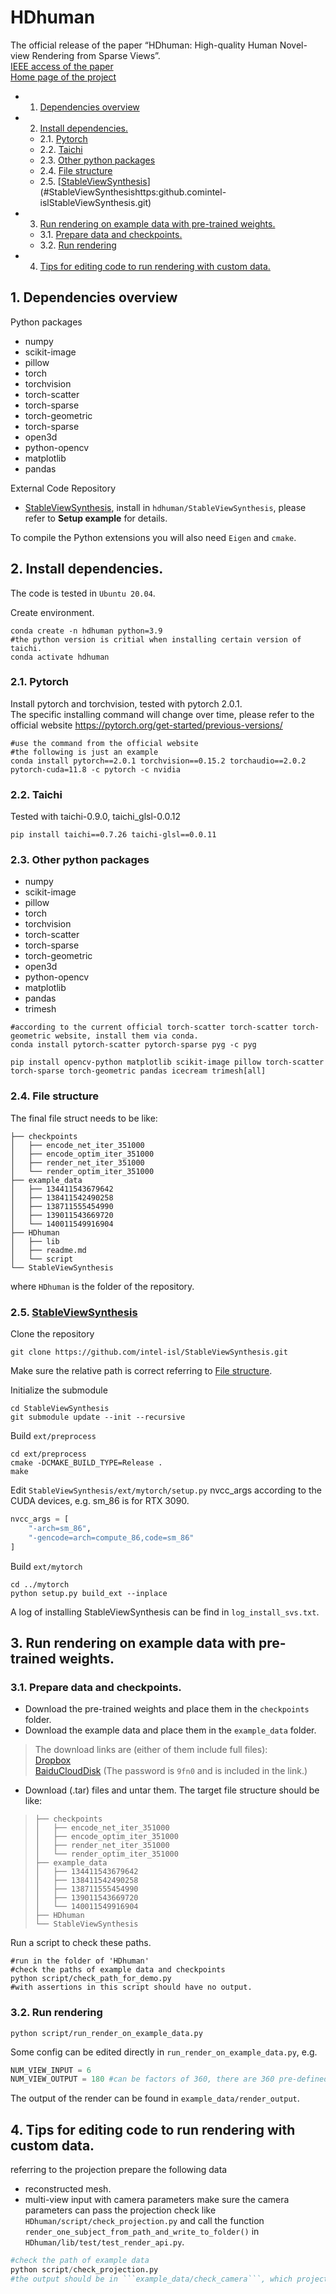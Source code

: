 
# HDhuman
The official release of the paper “HDhuman: High-quality Human Novel-view Rendering from Sparse Views”.  
[IEEE access of the paper](https://ieeexplore.ieee.org/abstract/document/10168294)  
[Home page of the project](http://cic.tju.edu.cn/faculty/likun/projects/HDhuman/index.html)

<!-- vscode-markdown-toc -->
* 1. [Dependencies overview](#Dependenciesoverview)
* 2. [Install dependencies.](#Installdependencies.)
    * 2.1. [Pytorch](#Pytorch)
    * 2.2. [Taichi](#Taichi)
    * 2.3. [Other python packages](#Otherpythonpackages)
    * 2.4. [File structure](#Filestructure)
    * 2.5. [[StableViewSynthesis](https://github.com/intel-isl/StableViewSynthesis.git)](#StableViewSynthesishttps:github.comintel-islStableViewSynthesis.git)
* 3. [Run rendering on example data with pre-trained weights.](#Runrenderingonexampledatawithpre-trainedweights.)
    * 3.1. [Prepare data and checkpoints.](#Preparedataandcheckpoints.)
    * 3.2. [Run rendering](#Runrendering)
* 4. [Tips for editing code to run rendering with custom data.](#Tipsforedittingcodetorunrenderingwithcustomdata.)

<!-- vscode-markdown-toc-config
    numbering=true
    autoSave=true
    /vscode-markdown-toc-config -->
<!-- /vscode-markdown-toc -->



##  1. <a name='Dependenciesoverview'></a>Dependencies overview
Python packages
- numpy
- scikit-image
- pillow
- torch
- torchvision
- torch-scatter
- torch-sparse
- torch-geometric
- torch-sparse
- open3d
- python-opencv
- matplotlib
- pandas

External Code Repository
- [StableViewSynthesis](https://github.com/intel-isl/StableViewSynthesis.git), install in ```hdhuman/StableViewSynthesis```, please refer to **Setup example** for details.


To compile the Python extensions you will also need `Eigen` and `cmake`.


##  2. <a name='Installdependencies.'></a>Install dependencies.
The code is tested in ```Ubuntu 20.04```.

Create environment.
```shell
conda create -n hdhuman python=3.9
#the python version is critial when installing certain version of taichi.
conda activate hdhuman
```
###  2.1. <a name='Pytorch'></a>Pytorch
Install pytorch and torchvision, tested with pytorch 2.0.1.  
The specific installing command will change over time, please refer to the official website <https://pytorch.org/get-started/previous-versions/>
```shell
#use the command from the official website
#the following is just an example
conda install pytorch==2.0.1 torchvision==0.15.2 torchaudio==2.0.2 pytorch-cuda=11.8 -c pytorch -c nvidia
```

###  2.2. <a name='Taichi'></a>Taichi
Tested with taichi-0.9.0, taichi_glsl-0.0.12
```
pip install taichi==0.7.26 taichi-glsl==0.0.11
```

###  2.3. <a name='Otherpythonpackages'></a>Other python packages
- numpy
- scikit-image
- pillow
- torch
- torchvision
- torch-scatter
- torch-sparse
- torch-geometric
- open3d
- python-opencv
- matplotlib
- pandas
- trimesh
```shell
#according to the current official torch-scatter torch-scatter torch-geometric website, install them via conda.
conda install pytorch-scatter pytorch-sparse pyg -c pyg

pip install opencv-python matplotlib scikit-image pillow torch-scatter torch-sparse torch-geometric pandas icecream trimesh[all]
```

###  2.4. <a name='Filestructure'></a>File structure
The final file struct needs to be like:
```
├── checkpoints
│   ├── encode_net_iter_351000
│   ├── encode_optim_iter_351000
│   ├── render_net_iter_351000
│   └── render_optim_iter_351000
├── example_data
│   ├── 134411543679642
│   ├── 138411542490258
│   ├── 138711555454990
│   ├── 139011543669720
│   └── 140011549916904
├── HDhuman
│   ├── lib
│   ├── readme.md
│   └── script
└── StableViewSynthesis
```
where ```HDhuman``` is the folder of the repository.



###  2.5. <a name='StableViewSynthesishttps:github.comintel-islStableViewSynthesis.git'></a>[StableViewSynthesis](https://github.com/intel-isl/StableViewSynthesis.git)
Clone the repository
```shell
git clone https://github.com/intel-isl/StableViewSynthesis.git
```
Make sure the relative path is correct referring to [File structure](#Filestructure).

Initialize the submodule
```shell
cd StableViewSynthesis
git submodule update --init --recursive
```

Build ```ext/preprocess```
```shell
cd ext/preprocess
cmake -DCMAKE_BUILD_TYPE=Release .
make 
```

Edit ```StableViewSynthesis/ext/mytorch/setup.py``` nvcc_args according to the CUDA devices, e.g. sm_86 is for RTX 3090.
```python
nvcc_args = [
    "-arch=sm_86",
    "-gencode=arch=compute_86,code=sm_86"
]
```
Build ```ext/mytorch```
```
cd ../mytorch
python setup.py build_ext --inplace
```
A log of installing StableViewSynthesis can be find in ```log_install_svs.txt```.

##  3. <a name='Runrenderingonexampledatawithpre-trainedweights.'></a>Run rendering on example data with pre-trained weights.
###  3.1. <a name='Preparedataandcheckpoints.'></a>Prepare data and checkpoints.
* Download the pre-trained weights and place them in the ```checkpoints``` folder.   
* Download the example data and place them in the ```example_data``` folder.  
> The download links are (either of them include full files):   
> [Dropbox](https://www.dropbox.com/scl/fo/rv038639461fr81zncltq/h?rlkey=ibpw8p4enf555tabx847zqin5&dl=0)  
> [BaiduCloudDisk](https://pan.baidu.com/s/1YckBxXYAV09dsJMEAdt8aA?pwd=9fn0) (The password is ```9fn0``` and is included in the link.)

* Download (.tar) files and untar them. The target file structure should be like:
> ```
> ├── checkpoints
> │   ├── encode_net_iter_351000
> │   ├── encode_optim_iter_351000
> │   ├── render_net_iter_351000
> │   └── render_optim_iter_351000
> ├── example_data
> │   ├── 134411543679642
> │   ├── 138411542490258
> │   ├── 138711555454990
> │   ├── 139011543669720
> │   └── 140011549916904
> ├── HDhuman
> └── StableViewSynthesis
> ``` 
Run a script to check these paths.
```shell
#run in the folder of 'HDhuman'
#check the paths of example data and checkpoints
python script/check_path_for_demo.py
#with assertions in this script should have no output.
```
###  3.2. <a name='Runrendering'></a>Run rendering
```shell
python script/run_render_on_example_data.py
```
Some config can be edited directly in ```run_render_on_example_data.py```, e.g.
```python
NUM_VIEW_INPUT = 6
NUM_VIEW_OUTPUT = 180 #can be factors of 360, there are 360 pre-defined views
```
The output of the render can be found in ```example_data/render_output```.

##  4. <a name='Tipsforedittingcodetorunrenderingwithcustomdata.'></a>Tips for editing code to run rendering with custom data.
referring to the projection
prepare the following data
* reconstructed mesh.
* multi-view input with camera parameters
make sure the camera parameters can pass the projection check like ```HDhuman/script/check_projection.py``` and call the function ```render_one_subject_from_path_and_write_to_folder()``` in ```HDhuman/lib/test/test_render_api.py```.
```python
#check the path of example data
python script/check_projection.py
#the output should be in ```example_data/check_camera```, which projects the vertice of the mesh to the image according to the camera parameters.
```
